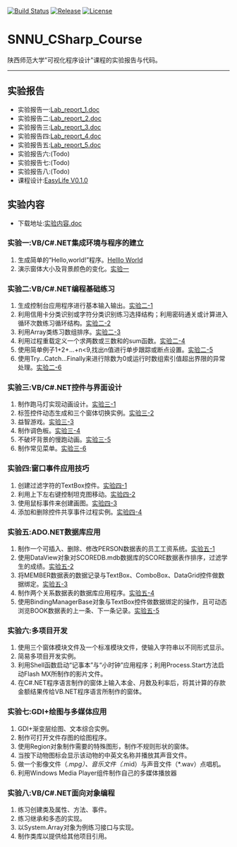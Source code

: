 [![Build Status](https://travis-ci.org/ZhaoQi99/SNNU_CSharp_Course.svg?branch=master)](https://travis-ci.org/ZhaoQi99/SNNU_CSharp_Course/)
[![Release](https://img.shields.io/github/release/ZhaoQi99/SNNU_CSharp_Course.svg)](https://github.com/ZhaoQi99/SNNU_CSharp_Course/releases)
[![License](https://img.shields.io/badge/license-GPL--3.0-blue.svg)](https://github.com/ZhaoQi99/EasyLife/blob/SNNU_CSharp_Course/LICENSE)
# SNNU_CSharp_Course
陕西师范大学"可视化程序设计"课程的实验报告与代码。

----------

## 实验报告
* 实验报告一:[Lab_report_1.doc](https://github.com/ZhaoQi99/SNNU_CSharp_Course/blob/master/Lab_Report/Lab_Report_1.doc)
* 实验报告二:[Lab_report_2.doc](https://github.com/ZhaoQi99/SNNU_CSharp_Course/blob/master/Lab_Report/Lab_Report_2.doc)
* 实验报告三:[Lab_report_3.doc](https://github.com/ZhaoQi99/SNNU_CSharp_Course/blob/master/Lab_Report/Lab_Report_3.doc)
* 实验报告四:[Lab_report_4.doc](https://github.com/ZhaoQi99/SNNU_CSharp_Course/blob/master/Lab_Report/Lab_Report_4.doc)
* 实验报告五:[Lab_report_5.doc](https://github.com/ZhaoQi99/SNNU_CSharp_Course/blob/master/Lab_Report/Lab_Report_5.doc)
* 实验报告六:(Todo)
* 实验报告七:(Todo)
* 实验报告八:(Todo)
* 课程设计:[EasyLife V0.1.0](https://github.com/ZhaoQi99/EasyLife/tree/Course_Design/)

## 实验内容
* 下载地址:[实验内容.doc](https://github.com/ZhaoQi99/SNNU_CSharp_Course/blob/master/Lab_Report/%E5%AE%9E%E9%AA%8C%E5%86%85%E5%AE%B9.doc)

### 实验一:VB/C#.NET集成环境与程序的建立
1. 生成简单的“Hello,world!”程序。[Helllo World](https://github.com/ZhaoQi99/SNNU_CSharp_Course/tree/master/Hello%20World)
2. 演示窗体大小及背景颜色的变化。[实验一](https://github.com/ZhaoQi99/SNNU_CSharp_Course/tree/master/%E5%AE%9E%E9%AA%8C%E4%B8%80)

### 实验二:VB/C#.NET编程基础练习
1. 生成控制台应用程序进行基本输入输出。[实验二-1](https://github.com/ZhaoQi99/SNNU_CSharp_Course/tree/master/%E5%AE%9E%E9%AA%8C%E4%BA%8C-1)
2. 利用信用卡分类识别或字符分类识别练习选择结构；利用密码通关或计算进入循环次数练习循环结构。[实验二-2](https://github.com/ZhaoQi99/SNNU_CSharp_Course/tree/master/%E5%AE%9E%E9%AA%8C%E4%BA%8C-2)
3. 利用Array类练习数组排序。[实验二-3](https://github.com/ZhaoQi99/SNNU_CSharp_Course/tree/master/%E5%AE%9E%E9%AA%8C%E4%BA%8C-3)
4. 利用过程重载定义一个求两数或三数和的sum函数。[实验二-4](https://github.com/ZhaoQi99/SNNU_CSharp_Course/tree/master/%E5%AE%9E%E9%AA%8C%E4%BA%8C-4)
5. 使用简单例子1+2+…+n<9,找出n值进行单步跟踪或断点设置。[实验二-5](https://github.com/ZhaoQi99/SNNU_CSharp_Course/tree/master/%E5%AE%9E%E9%AA%8C%E4%BA%8C-5)
6. 使用Try…Catch…Finally来进行除数为0或运行时数组索引值超出界限的异常处理。[实验二-6](https://github.com/ZhaoQi99/SNNU_CSharp_Course/tree/master/%E5%AE%9E%E9%AA%8C%E4%BA%8C-6)

### 实验三:VB/C#.NET控件与界面设计
1. 制作跑马灯实现动画设计。[实验三-1](https://github.com/ZhaoQi99/SNNU_CSharp_Course/tree/master/%E5%AE%9E%E9%AA%8C%E4%B8%89-1)
2. 标签控件动态生成和三个窗体切换实例。[实验三-2](https://github.com/ZhaoQi99/SNNU_CSharp_Course/tree/master/%E5%AE%9E%E9%AA%8C%E4%B8%89-2)
3. 益智游戏。[实验三-3](https://github.com/ZhaoQi99/SNNU_CSharp_Course/tree/master/%E5%AE%9E%E9%AA%8C%E4%B8%89-3)
4. 制作调色板。[实验三-4](https://github.com/ZhaoQi99/SNNU_CSharp_Course/tree/master/%E5%AE%9E%E9%AA%8C%E4%B8%89-4)
5. 不破坏背景的慢跑动画。[实验三-5](https://github.com/ZhaoQi99/SNNU_CSharp_Course/tree/master/%E5%AE%9E%E9%AA%8C%E4%B8%89-5)
6. 制作常见菜单。[实验三-6](https://github.com/ZhaoQi99/SNNU_CSharp_Course/tree/master/%E5%AE%9E%E9%AA%8C%E4%B8%89-6)

### 实验四:窗口事件应用技巧
1. 创建过滤字符的TextBox控件。[实验四-1](https://github.com/ZhaoQi99/SNNU_CSharp_Course/tree/master/%E5%AE%9E%E9%AA%8C%E5%9B%9B-1)
2. 利用上下左右键控制坦克图移动。[实验四-2](https://github.com/ZhaoQi99/SNNU_CSharp_Course/tree/master/%E5%AE%9E%E9%AA%8C%E5%9B%9B-2)
3. 使用鼠标事件来创建画图。[实验四-3](https://github.com/ZhaoQi99/SNNU_CSharp_Course/tree/master/%E5%AE%9E%E9%AA%8C%E5%9B%9B-3)
4. 添加和删除控件共享事件过程实例。[实验四-4](https://github.com/ZhaoQi99/SNNU_CSharp_Course/tree/master/%E5%AE%9E%E9%AA%8C%E5%9B%9B-4)

### 实验五:ADO.NET数据库应用
1. 制作一个可插入、删除、修改PERSON数据表的员工工资系统。[实验五-1](https://github.com/ZhaoQi99/SNNU_CSharp_Course/tree/master/%E5%AE%9E%E9%AA%8C%E4%BA%94-1)
2. 使用DataView对象对SCOREDB.mdb数据库的SCORE数据表作排序，过滤学生的成绩。[实验五-2](https://github.com/ZhaoQi99/SNNU_CSharp_Course/tree/master/%E5%AE%9E%E9%AA%8C%E4%BA%94-2)
3. 将MEMBER数据表的数据记录与TextBox、ComboBox、DataGrid控件做数据绑定。[实验五-3](https://github.com/ZhaoQi99/SNNU_CSharp_Course/tree/master/%E5%AE%9E%E9%AA%8C%E4%BA%94-3)
4. 制作两个关系数据表的数据库应用程序。[实验五-4](https://github.com/ZhaoQi99/SNNU_CSharp_Course/tree/master/%E5%AE%9E%E9%AA%8C%E4%BA%94-4)
5. 使用BindingManagerBase对象与TextBox控件做数据绑定的操作，且可动态浏览BOOK数据表的上一条、下一条记录。[实验五-5](https://github.com/ZhaoQi99/SNNU_CSharp_Course/tree/master/%E5%AE%9E%E9%AA%8C%E4%BA%94-5)

### 实验六:多项目开发
1. 使用三个窗体模块文件及一个标准模块文件，使输入字符串以不同形式显示。
2. 简易多项目开发实例。
3. 利用Shell函数启动“记事本”与“小时钟”应用程序；利用Process.Start方法启动Flash MX所制作的影片文件。
4. 在C#.NET程序语言制作的窗体上输入本金、月数及利率后，将其计算的存款金额结果传给VB.NET程序语言所制作的窗体。

### 实验七:GDI+绘图与多媒体应用
1. GDI+渐变层绘图、文本综合实例。
2. 制作可打开文件存图的绘图程序。
3. 使用Region对象制作需要的特殊图形，制作不规则形状的窗体。
4. 当按下动物图标会显示该动物的中英文名称并播放其声音文件。
5. 做一个影像文件（*.mpg）、音乐文件（*.mid）与声音文件（*.wav）点唱机。
6. 利用Windows Media Player组件制作自己的多媒体播放器

### 实验八:VB/C#.NET面向对象编程
1. 练习创建类及属性、方法、事件。
2. 练习继承和多态的实现。
3. 以System.Array对象为例练习接口与实现。
4. 制作类库以提供给其他项目引用。

